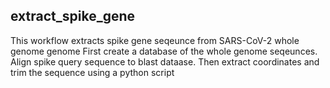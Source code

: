 ## extract_spike_gene

This workflow extracts spike gene seqeunce from SARS-CoV-2 whole genome genome
First create a database of the whole genome seqeunces. Align spike query sequence to 
blast dataase. Then extract coordinates and trim the sequence using a python script
